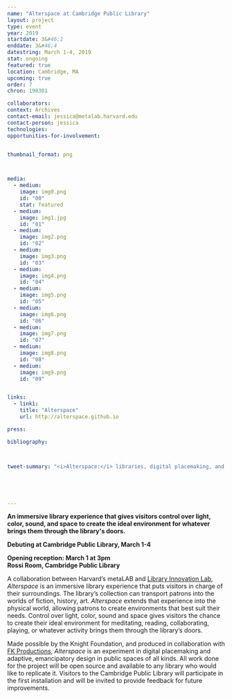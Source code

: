 ```yaml
---
name: "Alterspace at Cambridge Public Library"
layout: project
type: event
year: 2019
startdate: 3&#46;1
enddate: 3&#46;4
datestring: March 1-4, 2019
stat: ongoing
featured: true
location: Cambridge, MA
upcoming: true
order: 7
chron: 190301

collaborators:
context: Archives
contact-email: jessica@metalab.harvard.edu
contact-person: jessica
technologies: 
opportunities-for-involvement:


thumbnail_format: png



media:
  - medium:
    image: img0.png
    id: "00"
    stat: featured
  - medium:
    image: img1.jpg
    id: "01"
  - medium:
    image: img2.png
    id: "02"
  - medium:
    image: img3.png
    id: "03"
  - medium:
    image: img4.png
    id: "04"
  - medium:
    image: img5.png
    id: "05"
  - medium:
    image: img6.png
    id: "06"
  - medium:
    image: img7.png
    id: "07"
  - medium:
    image: img8.png
    id: "08"
  - medium:
    image: img9.png
    id: "09"


links:
  - link1: 
    title: "Alterspace"
    url: http://alterspace.github.io

press:

bibliography:



tweet-summary: "<i>Alterspace:</i> libraries, digital placemaking, and emancipatory design"





---
```

**An immersive library experience that gives visitors control over light, color, sound, and space to create the ideal environment for whatever brings them through the library's doors.**

**Debuting at Cambridge Public Library, March 1-4**

**Opening reception: March 1 at 3pm<br />
Rossi Room, Cambridge Public Library**


A collaboration between Harvard’s metaLAB and [Library Innovation Lab](https://lil.law.harvard.edu/), *Alterspace* is an immersive library experience that puts visitors in charge of their surroundings. The library’s collection can transport patrons into the worlds of fiction, history, art. *Alterspace* extends that experience into the physical world, allowing patrons to create environments that best suit their needs. Control over light, color, sound and space gives visitors the chance to create their ideal environment for meditating, reading, collaborating, playing, or whatever activity brings them through the library’s doors.


Made possible by the Knight Foundation, and produced in collaboration with [FK Productions](http://fk-productions.com/), *Alterspace* is an experiment in digital placemaking and adaptive, emancipatory design in public spaces of all kinds. All work done for the project will be open source and available to any library who would like to replicate it. Visitors to the Cambridge Public Library will participate in the first installation and will be invited to provide feedback for future improvements.





